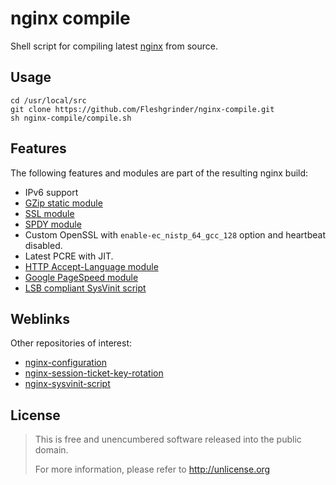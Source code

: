 # nginx compile
Shell script for compiling latest [nginx](http://nginx.org) from source.

## Usage
```
cd /usr/local/src
git clone https://github.com/Fleshgrinder/nginx-compile.git
sh nginx-compile/compile.sh
```

## Features
The following features and modules are part of the resulting nginx build:

* IPv6 support
* [GZip static module](http://nginx.org/en/docs/http/ngx_http_gzip_static_module.html)
* [SSL module](http://nginx.org/en/docs/http/ngx_http_ssl_module.html)
* [SPDY module](http://nginx.org/en/docs/http/ngx_http_spdy_module.html)
* Custom OpenSSL with `enable-ec_nistp_64_gcc_128` option and heartbeat disabled.
* Latest PCRE with JIT.
* [HTTP Accept-Language module](https://github.com/Fleshgrinder/nginx_accept_language_module)
* [Google PageSpeed module](https://github.com/pagespeed/ngx_pagespeed)
* [LSB compliant SysVinit script](https://github.com/Fleshgrinder/nginx-sysvinit-script)

## Weblinks
Other repositories of interest:

- [nginx-configuration](https://github.com/Fleshgrinder/nginx-configuration)
- [nginx-session-ticket-key-rotation](https://github.com/Fleshgrinder/nginx-session-ticket-key-rotation)
- [nginx-sysvinit-script](https://github.com/Fleshgrinder/nginx-sysvinit-script)

## License
> This is free and unencumbered software released into the public domain.
>
> For more information, please refer to <http://unlicense.org>
